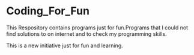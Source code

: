 # Coding_For_Fun


This Respository contains programs just for fun.Programs that I could not find solutions to on internet and to 
check my programming skills.

This is a new initiative just for fun and learning.



